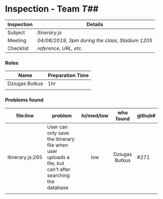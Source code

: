 # Inspection - Team *T##* 
 
| Inspection | Details |
| ----- | ----- |
| Subject | *Itinerary.js* |
| Meeting | *04/08/2019, 3pm during the class, Stadium 1205* |
| Checklist | *reference, URL, etc.* |

### Roles

| Name | Preparation Time |
| ---- | ---- |
| Dziugas Butkus | 1hr |
|  |  |

### Problems found

| file:line | problem | hi/med/low | who found | github#  |
| --- | --- | :---: | :---: | --- |
| Itinerary.js:265 | User can only save the itinerary file when user uploads a file, but can't after searching the database | low | Dziugas Butkus | #271 |
|  | | | | |
 